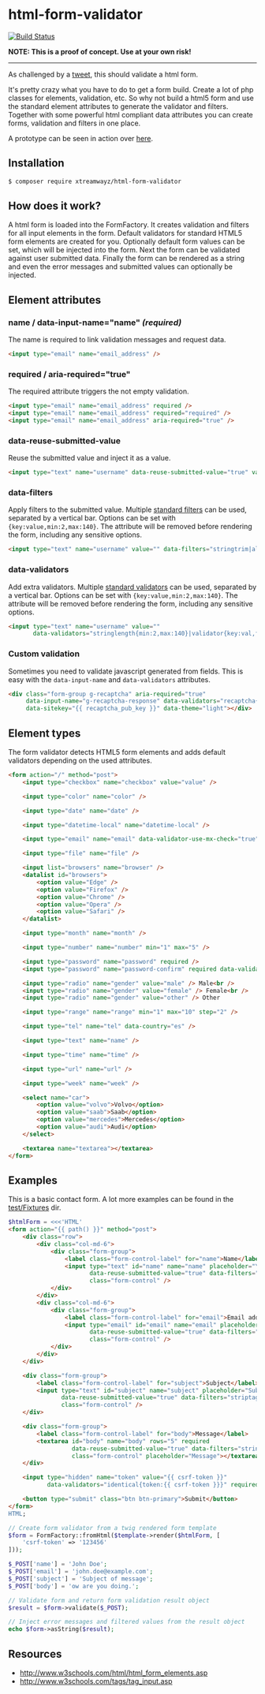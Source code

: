 # html-form-validator

[![Build Status](https://travis-ci.org/xtreamwayz/html-form-validator.svg?branch=master)](https://travis-ci.org/xtreamwayz/html-form-validator)

**NOTE: This is a proof of concept. Use at your own risk!**

---

As challenged by a [tweet](https://twitter.com/Ocramius/status/680817040429592576), this should validate a html form.

It's pretty crazy what you have to do to get a form build. Create a lot of php classes for elements, validation,
etc. So why not build a html5 form and use the standard element attributes to generate the validator and filters.
Together with some powerful html compliant data attributes you can create forms, validation and filters in one place.

A prototype can be seen in action over [here](https://github.com/xtreamwayz/xtreamwayz.com/blob/master/src/App/Action/ContactAction.php).

## Installation

```bash
$ composer require xtreamwayz/html-form-validator
```

## How does it work?

A html form is loaded into the FormFactory. It creates validation and filters for all input elements in the form.
Default validators for standard HTML5 form elements are created for you. Optionally default form values can be set,
which will be injected into the form. Next the form can be validated against user submitted data. Finally the form
can be rendered as a string and even the error messages and submitted values can optionally be injected.

## Element attributes

### name / data-input-name="name" *(required)*

The name is required to link validation messages and request data.

```html
<input type="email" name="email_address" />
```

### required / aria-required="true"

The required attribute triggers the not empty validation.

```html
<input type="email" name="email_address" required />
<input type="email" name="email_address" required="required" />
<input type="email" name="email_address" aria-required="true" />
```

### data-reuse-submitted-value

Reuse the submitted value and inject it as a value.

```html
<input type="text" name="username" data-reuse-submitted-value="true" value="xtreamwayz" />
```

### data-filters

Apply filters to the submitted value. Multiple
[standard filters](http://framework.zend.com/manual/current/en/modules/zend.filter.set.html)
can be used, separated by a vertical bar. Options can be set with ``{key:value,min:2,max:140}``.
The attribute will be removed before rendering the form, including any sensitive options.

```html
<input type="text" name="username" value="" data-filters="stringtrim|alpha" />
```

### data-validators

Add extra validators. Multiple
[standard validators](http://framework.zend.com/manual/current/en/modules/zend.validator.set.html)
can be used, separated by a vertical bar. Options can be set with ``{key:value,min:2,max:140}``.
The attribute will be removed before rendering the form, including any sensitive options.

```html
<input type="text" name="username" value=""
       data-validators="stringlength{min:2,max:140}|validator{key:val,foo:bar}|notempty" />
```

### Custom validation

Sometimes you need to validate javascript generated from fields. This is easy with the ``data-input-name`` and
``data-validators`` attributes.

```html
<div class="form-group g-recaptcha" aria-required="true"
     data-input-name="g-recaptcha-response" data-validators="recaptcha{key:{{ recaptcha_priv_key }}}"
     data-sitekey="{{ recaptcha_pub_key }}" data-theme="light"></div>
```

## Element types

The form validator detects HTML5 form elements and adds default validators depending on the used attributes.

```html
<form action="/" method="post">
    <input type="checkbox" name="checkbox" value="value" />

    <input type="color" name="color" />

    <input type="date" name="date" />

    <input type="datetime-local" name="datetime-local" />

    <input type="email" name="email" data-validator-use-mx-check="true" />

    <input type="file" name="file" />

    <input list="browsers" name="browser" />
    <datalist id="browsers">
        <option value="Edge" />
        <option value="Firefox" />
        <option value="Chrome" />
        <option value="Opera" />
        <option value="Safari" />
    </datalist>

    <input type="month" name="month" />

    <input type="number" name="number" min="1" max="5" />

    <input type="password" name="password" required />
    <input type="password" name="password-confirm" required data-validators="identical{token:password}" />

    <input type="radio" name="gender" value="male" /> Male<br />
    <input type="radio" name="gender" value="female" /> Female<br />
    <input type="radio" name="gender" value="other" /> Other

    <input type="range" name="range" min="1" max="10" step="2" />

    <input type="tel" name="tel" data-country="es" />

    <input type="text" name="name" />

    <input type="time" name="time" />

    <input type="url" name="url" />

    <input type="week" name="week" />

    <select name="car">
        <option value="volvo">Volvo</option>
        <option value="saab">Saab</option>
        <option value="mercedes">Mercedes</option>
        <option value="audi">Audi</option>
    </select>

    <textarea name="textarea"></textarea>
</form>
```

## Examples

This is a basic contact form. A lot more examples can be found in the
[test/Fixtures](https://github.com/xtreamwayz/html-form-validator/tree/master/test/Fixtures) dir.

```php
$htmlForm = <<<'HTML'
<form action="{{ path() }}" method="post">
    <div class="row">
        <div class="col-md-6">
            <div class="form-group">
                <label class="form-control-label" for="name">Name</label>
                <input type="text" id="name" name="name" placeholder="Your name" required
                       data-reuse-submitted-value="true" data-filters="striptags|stringtrim"
                       class="form-control" />
            </div>
        </div>
        <div class="col-md-6">
            <div class="form-group">
                <label class="form-control-label" for="email">Email address</label>
                <input type="email" id="email" name="email" placeholder="Your email address" required
                       data-reuse-submitted-value="true" data-filters="striptags|stringtrim"
                       class="form-control" />
            </div>
        </div>
    </div>

    <div class="form-group">
        <label class="form-control-label" for="subject">Subject</label>
        <input type="text" id="subject" name="subject" placeholder="Subject" required
               data-reuse-submitted-value="true" data-filters="striptags|stringtrim"
               class="form-control" />
    </div>

    <div class="form-group">
        <label class="form-control-label" for="body">Message</label>
        <textarea id="body" name="body" rows="5" required
                  data-reuse-submitted-value="true" data-filters="stringtrim"
                  class="form-control" placeholder="Message"></textarea>
    </div>

    <input type="hidden" name="token" value="{{ csrf-token }}"
           data-validators="identical{token:{{ csrf-token }}}" required />

    <button type="submit" class="btn btn-primary">Submit</button>
</form>
HTML;

// Create form validator from a twig rendered form template
$form = FormFactory::fromHtml($template->render($htmlForm, [
    'csrf-token' => '123456'
]));

$_POST['name'] = 'John Doe';
$_POST['email'] = 'john.doe@example.com';
$_POST['subject'] = 'Subject of message';
$_POST['body'] = 'ow are you doing.';

// Validate form and return form validation result object
$result = $form->validate($_POST);

// Inject error messages and filtered values from the result object
echo $form->asString($result);
```

## Resources
- http://www.w3schools.com/html/html_form_elements.asp
- http://www.w3schools.com/tags/tag_input.asp
